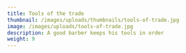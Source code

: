 ```yaml
---
title: Tools of the trade
thumbnail: /images/uploads/thumbnails/tools-of-trade.jpg
image: /images/uploads/tools-of-trade.jpg
description: A good barber keeps his tools in order
weight: 9
---
```



